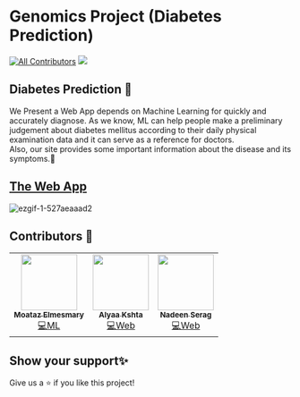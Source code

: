 # Genomics Project (Diabetes Prediction)

[![All Contributors](https://img.shields.io/badge/all_contributors-3-orange.svg?style=flat-square)](#-Contributors-)
<img src="https://img.shields.io/badge/version-1.0-blue.svg?cacheSeconds=2592000" />

## Diabetes Prediction :arrow_down_small:

We Present a Web App depends on Machine Learning for quickly and accurately diagnose.
As we know, ML can help people make a preliminary judgement about diabetes mellitus according to their daily physical examination data and it can serve as a reference for doctors.<br>
Also, our site provides some important information about the disease and its symptoms.:memo:

## [The Web App](https://thaba7o-production.herokuapp.com/)<br>
![ezgif-1-527aeaaad2](https://user-images.githubusercontent.com/92026137/167228981-d9b6a6b5-3eff-40bb-9bf8-ab6f899ff914.gif)




## Contributors 👤

<table>
  <tr>    
    <td align="center"><a href="https://github.com/Moataz-Elmesmary"><img src="https://avatars.githubusercontent.com/u/92026137?v=4" width="100px;" alt=""/><br /><sub><b>Moataz Elmesmary</b></sub></a><br /><a href="https://github.com/Moataz-Elmesmary/Genomics-Project/commits/main" title="Code">💻ML</a></td>
    <td align="center"><a href="https://github.com/alyaakshta11"><img src="https://avatars.githubusercontent.com/u/92454206?v=4" width="100px;" alt=""/><br /><sub><b>Alyaa Kshta</b></sub></a><br /><a href="https://github.com/Moataz-Elmesmary/Genomics-Project/tree/main/templates" title="Code">💻Web</a></td>
      <td align="center"><a href="https://github.com/NadeenSerag"><img src="https://avatars.githubusercontent.com/u/89084647?v=4" width="100px;" alt=""/><br /><sub><b>Nadeen Serag</b></sub></a><br /><a href="https://github.com/Moataz-Elmesmary/Genomics-Project/tree/main/templates" title="Code">💻Web</a></td>
  </tr>
</table>

## Show your support✨

Give us a ⭐️ if you like this project!
